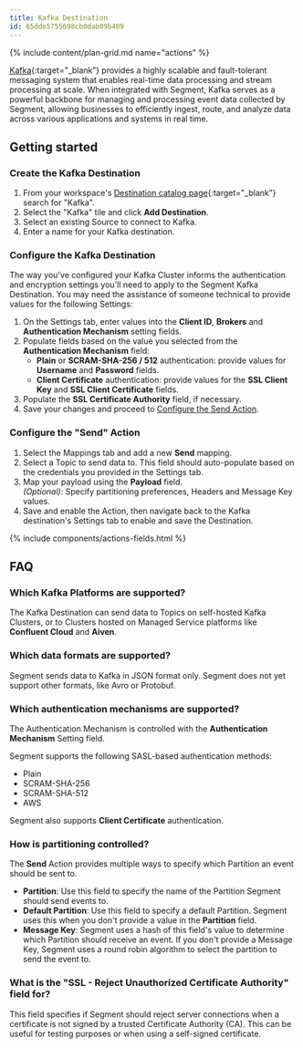 ```yaml
---
title: Kafka Destination
id: 65dde5755698cb0dab09b489
---
```


{% include content/plan-grid.md name="actions" %}

[Kafka](https://kafka.apache.org/?utm_source=segmentio&utm_medium=docs&utm_campaign=partners){:target="_blank”} provides a highly scalable and fault-tolerant messaging system that enables real-time data processing and stream processing at scale. When integrated with Segment, Kafka serves as a powerful backbone for managing and processing event data collected by Segment, allowing businesses to efficiently ingest, route, and analyze data across various applications and systems in real time.

## Getting started

### Create the Kafka Destination

1. From your workspace's [Destination catalog page](https://app.segment.com/goto-my-workspace/destinations/catalog){:target="_blank”} search for "Kafka".
2. Select the "Kafka" tile and click **Add Destination**.
3. Select an existing Source to connect to Kafka.
4. Enter a name for your Kafka destination.

### Configure the Kafka Destination

The way you've configured your Kafka Cluster informs the authentication and encryption settings you'll need to apply to the Segment Kafka Destination. You may need the assistance of someone technical to provide values for the following Settings:

1. On the Settings tab, enter values into the **Client ID**, **Brokers** and **Authentication Mechanism** setting fields.
2. Populate fields based on the value you selected from the **Authentication Mechanism** field:
   - **Plain** or **SCRAM-SHA-256 / 512** authentication: provide values for **Username** and **Password** fields.
   - **Client Certificate** authentication: provide values for the **SSL Client Key** and **SSL Client Certificate** fields.
3. Populate the **SSL Certificate Authority** field, if necessary. 
4. Save your changes and proceed to [Configure the Send Action](#configure-the-send-action). 

### Configure the "Send" Action

1. Select the Mappings tab and add a new **Send** mapping. 
2. Select a Topic to send data to. This field should auto-populate based on the credentials you provided in the Settings tab. 
3. Map your payload using the **Payload** field.  
    _(Optional)_: Specify partitioning preferences, Headers and Message Key values.
4. Save and enable the Action, then navigate back to the Kafka destination's Settings tab to enable and save the Destination. 

{% include components/actions-fields.html %}

## FAQ

### Which Kafka Platforms are supported?

The Kafka Destination can send data to Topics on self-hosted Kafka Clusters, or to Clusters hosted on Managed Service platforms like **Confluent Cloud** and **Aiven**.

### Which data formats are supported?

Segment sends data to Kafka in JSON format only. Segment does not yet support other formats, like Avro or Protobuf. 

### Which authentication mechanisms are supported?

The Authentication Mechanism is controlled with the **Authentication Mechanism** Setting field. 

Segment supports the following SASL-based authentication methods: 
- Plain 
- SCRAM-SHA-256
- SCRAM-SHA-512
- AWS 

Segment also supports **Client Certificate** authentication. 

### How is partitioning controlled?

The **Send** Action provides multiple ways to specify which Partition an event should be sent to. 

- **Partition**: Use this field to specify the name of the Partition Segment should send events to. 
- **Default Partition**: Use this field to specify a default Partition. Segment uses this when you don't provide a value in the **Partition** field.
- **Message Key**: Segment uses a hash of this field's value to determine which Partition should receive an event. If you don't provide a Message Key, Segment uses a round robin algorithm to select the partition to send the event to. 

### What is the "SSL - Reject Unauthorized Certificate Authority" field for?

This field specifies if Segment should reject server connections when a certificate is not signed by a trusted Certificate Authority (CA). This can be useful for testing purposes or when using a self-signed certificate. 
